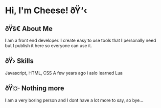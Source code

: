 
# Hi, I'm Cheese! ðŸ‘‹


## ðŸš€ About Me
I am a front end developer. I create easy to use tools that I personally need but I publish it here so everyone can use it.


## ðŸ›  Skills
Javascript, HTML, CSS
A few years ago i aslo learned Lua


## ðŸ¤· Nothing more
I am a very boring person and I dont have a lot more to say, so bye...